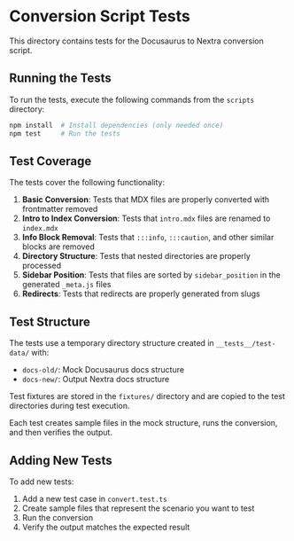 # Conversion Script Tests

This directory contains tests for the Docusaurus to Nextra conversion script.

## Running the Tests

To run the tests, execute the following commands from the `scripts` directory:

```bash
npm install  # Install dependencies (only needed once)
npm test     # Run the tests
```

## Test Coverage

The tests cover the following functionality:

1. **Basic Conversion**: Tests that MDX files are properly converted with frontmatter removed
2. **Intro to Index Conversion**: Tests that `intro.mdx` files are renamed to `index.mdx`
3. **Info Block Removal**: Tests that `:::info`, `:::caution`, and other similar blocks are removed
4. **Directory Structure**: Tests that nested directories are properly processed
5. **Sidebar Position**: Tests that files are sorted by `sidebar_position` in the generated `_meta.js` files
6. **Redirects**: Tests that redirects are properly generated from slugs

## Test Structure

The tests use a temporary directory structure created in `__tests__/test-data/` with:

-   `docs-old/`: Mock Docusaurus docs structure
-   `docs-new/`: Output Nextra docs structure

Test fixtures are stored in the `fixtures/` directory and are copied to the test directories during test execution.

Each test creates sample files in the mock structure, runs the conversion, and then verifies the output.

## Adding New Tests

To add new tests:

1. Add a new test case in `convert.test.ts`
2. Create sample files that represent the scenario you want to test
3. Run the conversion
4. Verify the output matches the expected result
